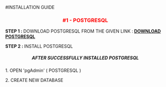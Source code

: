 #INSTALLATION GUIDE

<CENTER><H3 style="color:red" >#1 - POSTGRESQL</H3></CENTER>

<p><B>STEP 1 : </B> DOWNLOAD POSTGRESQL FROM THE GIVEN LINK :<b> <a href="https://www.postgresql.org/download/">DOWNLOAD POSTGRESQL</a></b> </p>
<p><B>STEP 2 : </B> INSTALL POSTGRESQL</p>

<CENTER ><h5 - text in red>AFTER SUCCESSFULLY INSTALLED POSTGRESQL<h4></CENTER>

<p>1. OPEN 'pgAdmin' ( POSTGRESQL ) </b>
<p>2. CREATE NEW DATABASE </b> 


